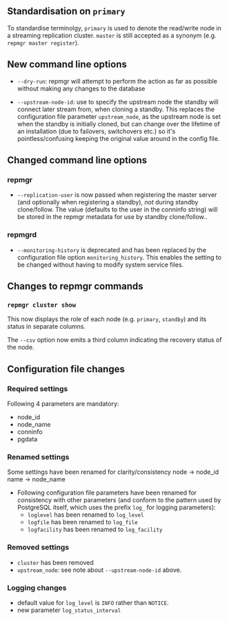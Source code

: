 
Standardisation on `primary`
----------------------------

To standardise terminolgy, `primary` is used to denote the read/write
node in a streaming replication cluster. `master` is still accepted
as a synonym (e.g. `repmgr master register`).


New command line options
------------------------

- `--dry-run`: repmgr will attempt to perform the action as far as possible
   without making any changes to the database

- `--upstream-node-id`: use to specify the upstream node the standby will
  connect later stream from, when cloning a standby. This replaces the configuration
  file parameter `upstream_node`, as the upstream node is set when the standby
  is initially cloned, but can change over the lifetime of an installation (due
  to failovers, switchovers etc.) so it's pointless/confusing keeping the original
  value around in the config file.

Changed command line options
----------------------------

### repmgr

- `--replication-user` is now passed when registering the master server (and
  optionally when registering a standby), *not* during standby clone/follow.
  The value (defaults to the user in the conninfo string) will be stored in
  the repmgr metadata for use by  standby clone/follow..


### repmgrd

- `--monitoring-history` is deprecated and has been replaced by the
  configuration file option `monitoring_history`. This enables the
  setting to be changed without having to modify system service files.

Changes to repmgr commands
--------------------------


### `repmgr cluster show`

This now displays the role of each node (e.g. `primary`, `standby`)
and its status in separate columns.

The `--csv` option now emits a third column indicating the recovery
status of the node.


Configuration file changes
--------------------------

### Required settings

Following 4 parameters are mandatory:

- node_id
- node_name
- conninfo
- pgdata


### Renamed settings

Some settings have been renamed for clarity/consistency
node -> node_id
name -> node_name


- Following configuration file parameters have been renamed for consistency
  with other parameters (and conform to the pattern used by PostgreSQL itself,
  which uses the prefix `log_` for logging parameters):
  - `loglevel` has been renamed to `log_level`
  - `logfile` has been renamed to `log_file`
  - `logfacility` has been renamed to `log_facility`

### Removed settings

- `cluster` has been removed
- `upstream_node`: see note about `--upstream-node-id` above.

### Logging changes
- default value for `log_level` is `INFO` rather than `NOTICE`.
- new parameter `log_status_interval`


